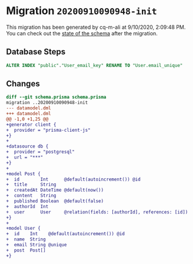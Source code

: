 # Migration `20200910090948-init`

This migration has been generated by cq-m-ali at 9/10/2020, 2:09:48 PM.
You can check out the [state of the schema](./schema.prisma) after the migration.

## Database Steps

```sql
ALTER INDEX "public"."User_email_key" RENAME TO "User.email_unique"
```

## Changes

```diff
diff --git schema.prisma schema.prisma
migration ..20200910090948-init
--- datamodel.dml
+++ datamodel.dml
@@ -1,0 +1,25 @@
+generator client {
+  provider = "prisma-client-js"
+}
+
+datasource db {
+  provider = "postgresql"
+  url = "***"
+}
+
+model Post {
+  id        Int      @default(autoincrement()) @id
+  title     String
+  createdAt DateTime @default(now())
+  content   String
+  published Boolean  @default(false)
+  authorId  Int
+  user      User     @relation(fields: [authorId], references: [id])
+}
+
+model User {
+  id    Int    @default(autoincrement()) @id
+  name  String
+  email String @unique
+  post  Post[]
+}
```


